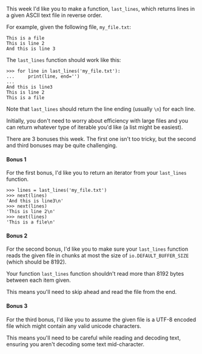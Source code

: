 This week I'd like you to make a function, `last_lines`, which returns lines in a given ASCII text file in reverse 
order.

For example, given the following file, `my_file.txt`:

    This is a file
    This is line 2
    And this is line 3

The `last_lines` function should work like this:

    >>> for line in last_lines('my_file.txt'):
    ...     print(line, end='')
    ...
    And this is line3
    This is line 2
    This is a file

Note that `last_lines` should return the line ending (usually `\n`) for each line.

Initially, you don't need to worry about efficiency with large files and you can return whatever type of iterable 
you'd like (a list might be easiest).

There are 3 bonuses this week. The first one isn't too tricky, but the second and third bonuses may be quite 
challenging.

#### Bonus 1

For the first bonus, I'd like you to return an iterator from your `last_lines` function.

    >>> lines = last_lines('my_file.txt')
    >>> next(lines)
    'And this is line3\n'
    >>> next(lines)
    'This is line 2\n'
    >>> next(lines)
    'This is a file\n'

#### Bonus 2

For the second bonus, I'd like you to make sure your `last_lines` function reads the given file in chunks at most the 
size of `io.DEFAULT_BUFFER_SIZE` (which should be 8192).

Your function `last_lines` function shouldn't read more than 8192 bytes between each item given.

This means you'll need to skip ahead and read the file from the end.

#### Bonus 3

For the third bonus, I'd like you to assume the given file is a UTF-8 encoded file which might contain any valid 
unicode characters.

This means you'll need to be careful while reading and decoding text, ensuring you aren't decoding some text 
mid-character.
